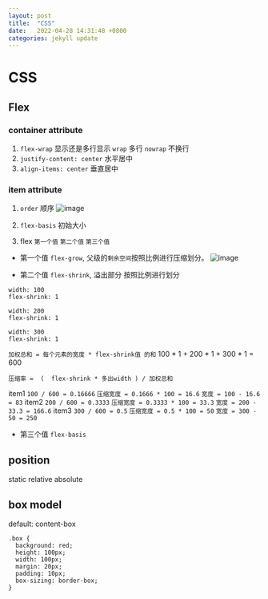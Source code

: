 ```yaml
---
layout: post
title:  "CSS"
date:   2022-04-28 14:31:48 +0800
categories: jekyll update
---
```


# CSS

## Flex
### container attribute
1. `flex-wrap` 显示还是多行显示  `wrap` 多行  `nowrap` 不换行
2.  `justify-content: center` 水平居中
3. `align-items: center` 垂直居中

### item attribute
1. `order` 顺序
![image](https://user-images.githubusercontent.com/451008/166264908-9e546815-79f6-49d1-b632-bc705b3f88c9.png)
2. `flex-basis` 初始大小

3. flex `第一个值` `第二个值` `第三个值`
- 第一个值 `flex-grow`, 父级的`剩余空间`按照比例进行压缩划分。
![image](https://user-images.githubusercontent.com/451008/166292617-c8dc595e-d482-41c8-8678-5a7338470caa.png)

- 第二个值 `flex-shrink`, 溢出部分 按照比例进行划分

```
width: 100
flex-shrink: 1
```

```
width: 200
flex-shrink: 1
```

```
width: 300
flex-shrink: 1
```


`加权总和 = 每个元素的宽度 * flex-shrink值 的和`
100 * 1 + 200 * 1 + 300 * 1  = 600

`压缩率 =  (  flex-shrink * 多出width ) / 加权总和`

item1
`100 / 600 = 0.16666`
`压缩宽度 = 0.1666 * 100 = 16.6`
`宽度 = 100 - 16.6 = 83`
item2
`200 / 600 = 0.3333`
`压缩宽度 = 0.3333 * 100 = 33.3`
`宽度 = 200 - 33.3 = 166.6`
item3
`300 / 600 = 0.5`
`压缩宽度 = 0.5 * 100 = 50`
`宽度 = 300 - 50 = 250`

- 第三个值 `flex-basis`


## position

static relative absolute

## box model

default: content-box

```
.box {
  background: red;
  height: 100px;
  width: 100px;
  margin: 20px;
  padding: 10px;
  box-sizing: border-box;
}
```


